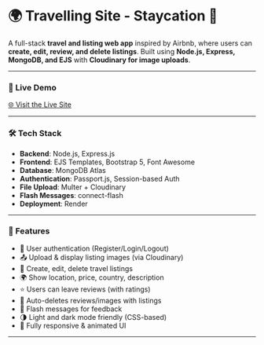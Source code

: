 # 🌍 Travelling Site - Staycation 🏡

A full-stack **travel and listing web app** inspired by Airbnb, where users can **create, edit, review, and delete listings**. Built using **Node.js, Express, MongoDB, and EJS** with **Cloudinary for image uploads**.

---

### 🚀 Live Demo

<a href="https://travelling-site-airbnb.onrender.com" target="_blank">🌐 Visit the Live Site </a>

---

### 🛠️ Tech Stack

- **Backend**: Node.js, Express.js
- **Frontend**: EJS Templates, Bootstrap 5, Font Awesome
- **Database**: MongoDB Atlas
- **Authentication**: Passport.js, Session-based Auth
- **File Upload**: Multer + Cloudinary
- **Flash Messages**: connect-flash
- **Deployment**: Render

---

### 📸 Features

- 🔐 User authentication (Register/Login/Logout)
- 📤 Upload & display listing images (via Cloudinary)
- 📝 Create, edit, delete travel listings
- 🌍 Show location, price, country, description
- ⭐ Users can leave reviews (with ratings)
- 🧹 Auto-deletes reviews/images with listings
- 💬 Flash messages for feedback
- 🌗 Light and dark mode friendly (CSS-based)
- 🎨 Fully responsive & animated UI

---


